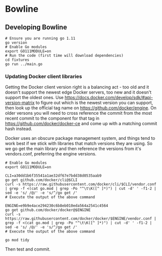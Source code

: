 # Bowline

## Developing Bowline

```
# Ensure you are running go 1.11
go version
# Enable Go modules
export GO111MODULE=on
# Run the code (first time will download dependencies)
cd fixtures
go run ../main.go
```

### Updating Docker client libraries

Getting the Docker client version right is a balancing act - too old and it doesn't support the newest edge Docker servers, too new and it doesn't support the oldest ones. Use https://docs.docker.com/develop/sdk/#api-version-matrix to figure out which is the newest version you can support, then look up the official tag name on https://github.com/docker/engine. On older versons you will need to cross reference the commit from the most recent commit to the component for that tag in https://github.com/docker/docker-ce and come up with a matching commit hash instead.

Docker uses an obscure package management system, and things tend to work best if we stick with libraries that match versions they are using. So we go get the main library and then reference the versions from it's vendors.conf, preferring the engine versions.

```
# Enable Go modules
export GO111MODULE=on

CLI=a30dd1b6f35541a1ae32df67e7bdd38d0535aab9
go get github.com/docker/cli@$CLI
curl -s https://raw.githubusercontent.com/docker/cli/$CLI/vendor.conf | grep -f <(cat go.mod | grep -Po "^\t\K([^ ]*)") | cut -d' ' -f1-2 | sed -e 's/ /@/' -e 's/^/go get /'
# Execute the output of the above command

ENGINE=e9b9e4ace294230c6b8eb010eda564a2541c4564
go get github.com/docker/docker@$ENGINE
curl -s https://raw.githubusercontent.com/docker/docker/$ENGINE/vendor.conf | grep -f <(cat go.mod | grep -Po "^\t\K([^ ]*)") | cut -d' ' -f1-2 | sed -e 's/ /@/' -e 's/^/go get /'
# Execute the output of the above command

go mod tidy
```

Then test and commit.
